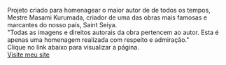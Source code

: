 Projeto criado para homenagear o maior autor de de todos os tempos, Mestre Masami Kurumada, criador de uma das obras mais famosas e marcantes do nosso país, Saint Seiya. <br>
"Todas as imagens e direitos autorais da obra pertencem ao autor. Esta é apenas uma homenagem realizada com respeito e admiração." <br>
Clique no link abaixo para visualizar a página. <br>
<a href="https://kmarlon21.github.io/Mestre-Kurumada/">Visite meu site</a>






